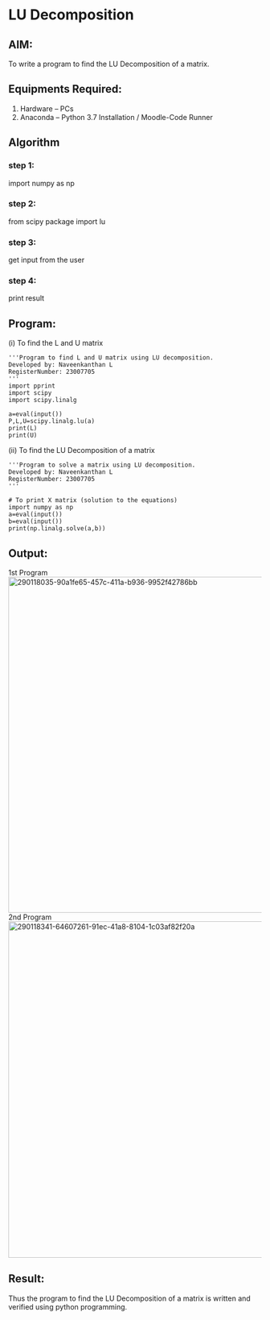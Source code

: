 # LU Decomposition 

## AIM:
To write a program to find the LU Decomposition of a matrix.

## Equipments Required:
1. Hardware – PCs
2. Anaconda – Python 3.7 Installation / Moodle-Code Runner

## Algorithm
### step 1:
import numpy as np
### step 2:
from scipy package import lu
### step 3:
get input from the user
### step 4:
print result
## Program:
(i) To find the L and U matrix
```
'''Program to find L and U matrix using LU decomposition.
Developed by: Naveenkanthan L
RegisterNumber: 23007705
'''
import pprint
import scipy
import scipy.linalg

a=eval(input())
P,L,U=scipy.linalg.lu(a)
print(L)
print(U)
```
(ii) To find the LU Decomposition of a matrix
```
'''Program to solve a matrix using LU decomposition.
Developed by: Naveenkanthan L
RegisterNumber: 23007705
'''

# To print X matrix (solution to the equations)
import numpy as np
a=eval(input())
b=eval(input())
print(np.linalg.solve(a,b))
```

## Output:
1st Program<br>
<img width="667" alt="290118035-90a1fe65-457c-411a-b936-9952f42786bb" src="https://github.com/Naveen1825/LU-Decomposition/assets/138969868/942255b0-1b62-4f11-a8d1-07da17ff0751"><br>
2nd Program<br>
<img width="668" alt="290118341-64607261-91ec-41a8-8104-1c03af82f20a" src="https://github.com/Naveen1825/LU-Decomposition/assets/138969868/edb6d577-b01e-47d3-87d8-db68a2cabe19">


## Result:
Thus the program to find the LU Decomposition of a matrix is written and verified using python programming.

